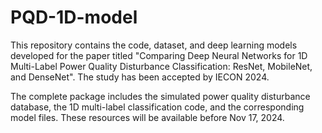 # PQD-1D-model

This repository contains the code, dataset, and deep learning models developed for the paper titled "Comparing Deep Neural Networks for 1D Multi-Label Power Quality Disturbance Classification: ResNet, MobileNet, and DenseNet". The study has been accepted by IECON 2024.

The complete package includes the simulated power quality disturbance database, the 1D multi-label classification code, and the corresponding model files. These resources will be available before Nov 17, 2024.
